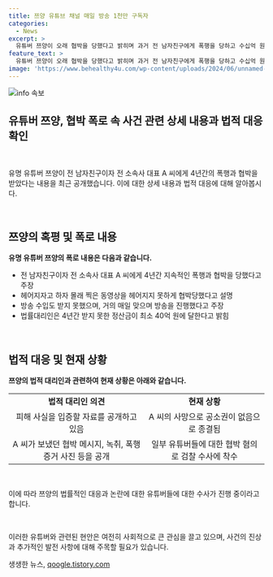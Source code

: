 ```yaml
---
title: 쯔양 유튜브 채널 매일 방송 1천만 구독자
categories:
  - News
excerpt: >
  유튜버 쯔양이 오래 협박을 당했다고 밝히며 과거 전 남자친구에게 폭행을 당하고 수십억 원을 빼앗겼다고 주장했습니다. 쯔양은 폭로를 압박하며 뒷돈을 받았다는 의혹을 제기한 일부 유튜버들에 대해 검찰 수사를 요청했습니다. 쯔양의 법률대리인은 4년간 받지 못한 정산금이 최소 40억 원에 달한다며 A 씨의 협박 메시지와 녹취, 폭행 증거 사진 등을 공개했습니다.
feature_text: >
  유튜버 쯔양이 오래 협박을 당했다고 밝히며 과거 전 남자친구에게 폭행을 당하고 수십억 원을 빼앗겼다고 주장했습니다. 쯔양은 폭로를 압박하며 뒷돈을 받았다는 의혹을 제기한 일부 유튜버들에 대해 검찰 수사를 요청했습니다. 쯔양의 법률대리인은 4년간 받지 못한 정산금이 최소 40억 원에 달한다며 A 씨의 협박 메시지와 녹취, 폭행 증거 사진 등을 공개했습니다.
image: 'https://www.behealthy4u.com/wp-content/uploads/2024/06/unnamed-file.png'
---
```


<p><img src="https://www.behealthy4u.com/wp-content/uploads/2024/06/unnamed-file.png" alt="info 속보" /></p>

<h2><b>유튜버 쯔양, 협박 폭로 속 사건 관련 상세 내용과 법적 대응 확인</b></h2>

<p data-ke-size="size16">&nbsp;</p>

<p>유명 유튜버 쯔양이 전 남자친구이자 전 소속사 대표 A 씨에게 4년간의 폭행과 협박을 받았다는 내용을 최근 공개했습니다. 이에 대한 상세 내용과 법적 대응에 대해 알아봅시다.</p>

<p data-ke-size="size16">&nbsp;</p>

<h2 data-ke-size="size26">쯔양의 혹평 및 폭로 내용</h2>

<p data-ke-size="size16"><b>유명 유튜버 쯔양의 폭로 내용은 다음과 같습니다.</b></p>

<ul>
<li>전 남자친구이자 전 소속사 대표 A 씨에게 4년간 지속적인 폭행과 협박을 당했다고 주장</li>
<li>헤어지자고 하자 몰래 찍은 동영상을 헤어지지 못하게 협박당했다고 설명</li>
<li>방송 수입도 받지 못했으며, 거의 매일 맞으며 방송을 진행했다고 주장</li>
<li>법률대리인은 4년간 받지 못한 정산금이 최소 40억 원에 달한다고 밝힘</li>
</ul>

<p data-ke-size="size16">&nbsp;</p>

<h2 data-ke-size="size26">법적 대응 및 현재 상황</h2>

<p data-ke-size="size16"><b>쯔양의 법적 대리인과 관련하여 현재 상황은 아래와 같습니다.</b></p>

<table>
<tbody>
<tr>
<td style="text-align: center; height: 17px;"><b>법적 대리인 의견</b></td>
<td style="text-align: center; height: 17px;"><b>현재 상황</b></td>
</tr>
<tr>
<td style="text-align: center; height: 17px;">피해 사실을 입증할 자료를 공개하고 있음</td>
<td style="text-align: center; height: 17px;">A 씨의 사망으로 공소권이 없음으로 종결됨</td>
</tr>
<tr>
<td style="text-align: center; height: 17px;">A 씨가 보냈던 협박 메시지, 녹취, 폭행 증거 사진 등을 공개</td>
<td style="text-align: center; height: 17px;">일부 유튜버들에 대한 협박 혐의로 검찰 수사에 착수</td>
</tr>
</tbody>
</table>

<p data-ke-size="size16">&nbsp;</p>

<p>이에 따라 쯔양의 법률적인 대응과 논란에 대한 유튜버들에 대한 수사가 진행 중이라고 합니다.</p>

<p data-ke-size="size16">&nbsp;</p>

<p>이러한 유튜버와 관련된 현안은 여전히 사회적으로 큰 관심을 끌고 있으며, 사건의 진상과 추가적인 발전 사항에 대해 주목할 필요가 있습니다.</p>
생생한 뉴스, <a href="https://qoogle.tistory.com" rel="dofollow">qoogle.tistory.com</a>


